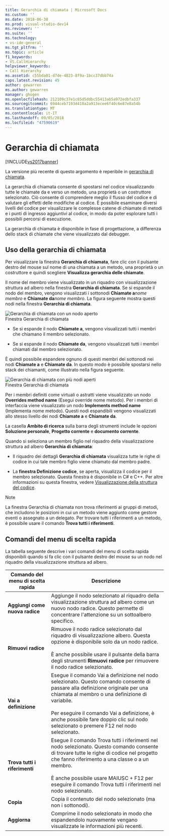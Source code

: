 ```yaml
---
title: Gerarchia di chiamata | Microsoft Docs
ms.custom: ''
ms.date: 2018-06-30
ms.prod: visual-studio-dev14
ms.reviewer: ''
ms.suite: ''
ms.technology:
- vs-ide-general
ms.tgt_pltfrm: ''
ms.topic: article
f1_keywords:
- VS.CallHierarchy
helpviewer_keywords:
- Call Hierarchy
ms.assetid: c55bda01-d7de-4823-8f9a-1bcc37dbb74a
caps.latest.revision: 45
author: gewarren
ms.author: gewarren
manager: ghogen
ms.openlocfilehash: 212109c37e1c85d5ddbc55413ab5a972edbfa337
ms.sourcegitcommit: 6944ceb7193d410a2a913ecee6f40c6e87e8a54b
ms.translationtype: MT
ms.contentlocale: it-IT
ms.lasthandoff: 09/05/2018
ms.locfileid: "47590619"
---
```

# <a name="call-hierarchy"></a>Gerarchia di chiamata
[!INCLUDE[vs2017banner](../../includes/vs2017banner.md)]

La versione più recente di questo argomento è reperibile in [gerarchia di chiamata](https://docs.microsoft.com/visualstudio/ide/reference/call-hierarchy).  
  
  
La gerarchia di chiamata consente di spostarsi nel codice visualizzando tutte le chiamate da e verso un metodo, una proprietà o un costruttore selezionato. Ciò consente di comprendere meglio il flusso del codice e di valutare gli effetti delle modifiche al codice. È possibile esaminare diversi livelli del codice per visualizzare le complesse catene di chiamate di metodi e i punti di ingresso aggiuntivi al codice, in modo da poter esplorare tutti i possibili percorsi di esecuzione.  
  
 La gerarchia di chiamata è disponibile in fase di progettazione, a differenza dello stack di chiamate che viene visualizzato dal debugger.  
  
## <a name="using-call-hierarchy"></a>Uso della gerarchia di chiamata  
 Per visualizzare la finestra **Gerarchia di chiamata**, fare clic con il pulsante destro del mouse sul nome di una chiamata a un metodo, una proprietà o un costruttore e quindi scegliere **Visualizza gerarchia delle chiamate**.  
  
 Il nome del membro viene visualizzato in un riquadro con visualizzazione struttura ad albero nella finestra **Gerarchia di chiamata**. Se si espande il nodo del membro, vengono visualizzati i sottonodi **Chiamate a**_nome membro_ e **Chiamate da**_nome membro_. La figura seguente mostra questi nodi nella finestra **Gerarchia di chiamata**.  
  
 ![Gerarchia di chiamata con un nodo aperto](../../ide/reference/media/onenode.png "OneNode")  
Finestra Gerarchia di chiamata  
  
-   Se si espande il nodo **Chiamate a**, vengono visualizzati tutti i membri che chiamano il membro selezionato.  
  
-   Se si espande il nodo **Chiamate da**, vengono visualizzati tutti i membri chiamati dal membro selezionato.  
  
 È quindi possibile espandere ognuno di questi membri dei sottonodi nei nodi **Chiamate a** e **Chiamate da**. In questo modo è possibile spostarsi nello stack dei chiamanti, come illustrato nella figura seguente.  
  
 ![Gerarchia di chiamata con più nodi aperti](../../ide/media/multiplenodes.png "MultipleNodes")  
Finestra Gerarchia di chiamata  
  
 Per i membri definiti come virtuali o astratti viene visualizzato un nodo **Overrides method name** (Esegui override nome metodo). Per i membri di interfaccia viene visualizzato un nodo **Implements method name** (Implementa nome metodo). Questi nodi espandibili vengono visualizzati allo stesso livello dei nodi **Chiamate a** e **Chiamate da**.  
  
 La casella **Ambito di ricerca** sulla barra degli strumenti include le opzioni **Soluzione personale**, **Progetto corrente** e **documento corrente**.  
  
 Quando si seleziona un membro figlio nel riquadro della visualizzazione struttura ad albero **Gerarchia di chiamata**:  
  
-   Il riquadro dei dettagli **Gerarchia di chiamata** visualizza tutte le righe di codice in cui tale membro figlio viene chiamato dal membro padre.  
  
-   La **finestra Definizione codice**, se aperta, visualizza il codice per il membro selezionato. Questa finestra è disponibile in C# e C++. Per altre informazioni su questa finestra, vedere [Visualizzazione della struttura del codice](../../ide/viewing-the-structure-of-code.md).  
  
> [!NOTE]
>  La finestra Gerarchia di chiamata non trova riferimenti ai gruppi di metodi, che includono le posizioni in cui un metodo viene aggiunto come gestore eventi o assegnato a un delegato. Per trovare tutti i riferimenti a un metodo, è possibile usare il comando **Trova tutti i riferimenti**.  
  
## <a name="shortcut-menu-items"></a>Comandi del menu di scelta rapida  
 La tabella seguente descrive i vari comandi del menu di scelta rapida disponibili quando si fa clic con il pulsante destro del mouse su un nodo nel riquadro della visualizzazione struttura ad albero.  
  
|Comando del menu di scelta rapida|Descrizione|  
|-----------------------|-----------------|  
|**Aggiungi come nuova radice**|Aggiunge il nodo selezionato al riquadro della visualizzazione struttura ad albero come un nuovo nodo radice. Questo permette di concentrare l'attenzione su un sottoalbero specifico.|  
|**Rimuovi radice**|Rimuove il nodo radice selezionato dal riquadro di visualizzazione albero. Questa opzione è disponibile solo da un nodo radice.<br /><br /> È anche possibile usare il pulsante della barra degli strumenti **Rimuovi radice** per rimuovere il nodo radice selezionato.|  
|**Vai a definizione**|Esegue il comando Vai a definizione nel nodo selezionato. Questo comando consente di passare alla definizione originale per una chiamata al membro o una definizione di variabile.<br /><br /> Per eseguire il comando Vai a definizione, è anche possibile fare doppio clic sul nodo selezionato o premere F12 nel nodo selezionato.|  
|**Trova tutti i riferimenti**|Esegue il comando Trova tutti i riferimenti nel nodo selezionato. Questo comando consente di trovare tutte le righe di codice nel progetto che fanno riferimento a una classe o a un membro.<br /><br /> È anche possibile usare MAIUSC + F12 per eseguire il comando Trova tutti i riferimenti nel nodo selezionato.|  
|**Copia**|Copia il contenuto del nodo selezionato (ma non i sottonodi).|  
|**Aggiorna**|Comprime il nodo selezionato in modo che espandendolo nuovamente vengano visualizzate le informazioni più recenti.|




